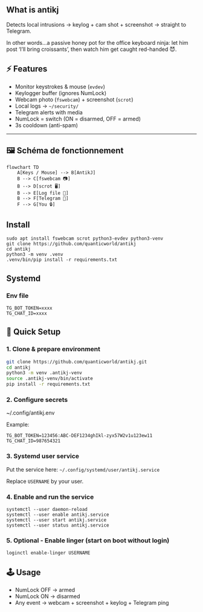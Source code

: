 ## What is antikj

Detects local intrusions → keylog + cam shot + screenshot → straight to Telegram.  

In other words...a passive honey pot for the office keyboard ninja: let him post ‘I’ll bring croissants’, then watch him get caught red-handed 😈.


## ⚡ Features

- Monitor keystrokes & mouse (`evdev`)  
- Keylogger buffer (ignores NumLock)  
- Webcam photo (`fswebcam`) + screenshot (`scrot`)  
- Local logs → `~/security/`  
- Telegram alerts with media  
- NumLock = switch (ON = disarmed, OFF = armed)  
- 3s cooldown (anti-spam)  

---

## 🖼️ Schéma de fonctionnement

```mermaid
flowchart TD
    A[Keys / Mouse] --> B[AntikJ]
    B --> C[fswebcam 📷]
    B --> D[scrot 🖥️]
    B --> E[Log file 📝]
    B --> F[Telegram 📩]
    F --> G[You 🔒]
```

## Install 

```
sudo apt install fswebcam scrot python3-evdev python3-venv
git clone https://github.com/quanticworld/antikj
cd antikj
python3 -m venv .venv
.venv/bin/pip install -r requirements.txt
```

## Systemd

### Env file

```
TG_BOT_TOKEN=xxxx
TG_CHAT_ID=xxxx
```

## 🚀 Quick Setup

### 1. Clone & prepare environment

```bash
git clone https://github.com/quanticworld/antikj.git
cd antikj
python3 -m venv .antikj-venv
source .antikj-venv/bin/activate
pip install -r requirements.txt
```

### 2. Configure secrets

~/.config/antikj.env

Example:
```
TG_BOT_TOKEN=123456:ABC-DEF1234ghIkl-zyx57W2v1u123ew11
TG_CHAT_ID=987654321
```

### 3. Systemd user service

Put the service here: `~/.config/systemd/user/antikj.service`

Replace `USERNAME` by your user.

### 4. Enable and run the service

```
systemctl --user daemon-reload
systemctl --user enable antikj.service
systemctl --user start antikj.service
systemctl --user status antikj.service
```

### 5. Optional - Enable linger (start on boot without login)

`loginctl enable-linger USERNAME`

## 🕹️ Usage

- NumLock OFF → armed
- NumLock ON → disarmed
- Any event → webcam + screenshot + keylog + Telegram ping
